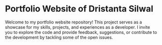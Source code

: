 # Portfolio Website of Dristanta Silwal

Welcome to my portfolio website repository! This project serves as a showcase for my skills, projects, and experiences as a developer. I invite you to explore the code and provide feedback, suggestions, or contribute to the development by tackling some of the open issues. 